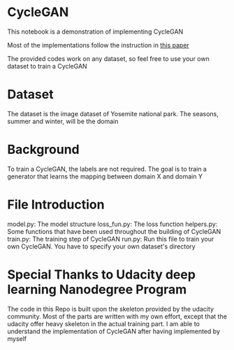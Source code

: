 # CycleGAN
 
This notebook is a demonstration of implementing CycleGAN

Most of the implementations follow the instruction in [this paper](https://arxiv.org/abs/1703.10593)

The provided codes work on any dataset, so feel free to use your own dataset to train a CycleGAN

# Dataset
The dataset is the image dataset of Yosemite national park. The seasons, summer and winter, will be the domain

# Background 
To train a CycleGAN, the labels are not required. The goal is to train a generator that learns the mapping between domain X and domain Y

# File Introduction
model.py: The model structure
loss_fun.py: The loss function
helpers.py: Some functions that have been used throughout the building of CycleGAN
train.py: The training step of CycleGAN
run.py: Run this file to train your own CycleGAN. You have to specify your own dataset's directory

# Special Thanks to Udacity deep learning Nanodegree Program
The code in this Repo is built upon the skeleton provided by the udacity community. Most of the parts are written with my own effort, except that the udacity offer heavy skeleton in the actual training part. I am able to understand the implementation of CycleGAN after having implemented by myself
